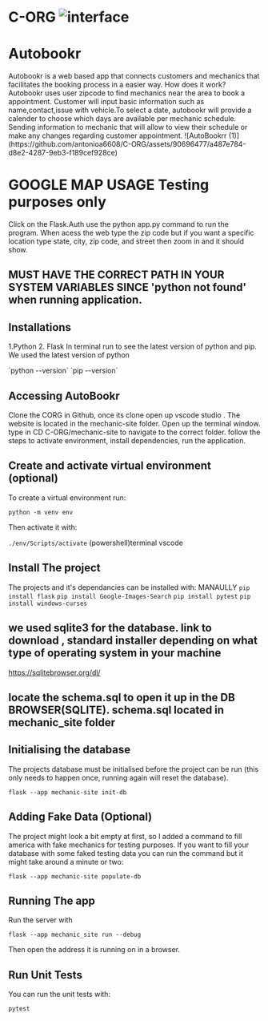 # C-ORG ![interface](https://github.com/antonioa6608/C-ORG/assets/90696477/655fb716-7db8-4e6d-ab8f-2acbf5603f32)


<h1>Autobookr</h1>
<p> Autobookr is a web based app that connects customers and mechanics that facilitates the booking process in a easier way. How does it work?
Autobookr uses user zipcode to find mechanics near the area to book a appointment. Customer will input basic information such as name,contact,issue with vehicle.To select a date, autobookr will provide a calender to choose which days are available per mechanic schedule. Sending information to mechanic that will allow to view their schedule or make any changes regarding customer appointment.
![AutoBookrr (1)](https://github.com/antonioa6608/C-ORG/assets/90696477/a487e784-d8e2-4287-9eb3-f189cef928ce)

</p>
<h1> GOOGLE MAP USAGE Testing purposes only </h1>
<p> Click on the Flask.Auth use the python app.py command to run the program. When acess the web type the zip code but if you want a specific location type state, city, zip code, and 
street then zoom in and it should show.  </p>

## MUST HAVE THE CORRECT PATH IN YOUR SYSTEM VARIABLES SINCE 'python not found' when running application. 

## Installations
<p> 1.Python
2. Flask
In terminal run to see the latest version of python and pip. We used the latest version of python </p>
`python --version`
`pip --version`

## Accessing AutoBookr 
<p>Clone the CORG in Github, once its clone open up vscode studio .  The website is located in the mechanic-site folder. Open up the terminal window. type in CD C-ORG/mechanic-site to navigate to the correct folder. follow the steps to activate environment, install dependencies, run the application. 
</p>


## Create and activate virtual environment (optional)

To create a virtual environment run:

    python -m venv env

Then activate it with:


`./env/Scripts/activate`    (powershell)terminal vscode 



## Install The project

The projects and it's dependancies can be installed with: MANAULLY 
`pip install flask`
`pip install Google-Images-Search`
`pip install pytest`
`pip install windows-curses`

## we used sqlite3 for the database. link to download , standard installer depending on what type of operating system in your machine 
https://sqlitebrowser.org/dl/
## locate the schema.sql to open it up in the DB BROWSER(SQLITE). schema.sql located in mechanic_site folder

## Initialising the database

The projects database must be initialised before the project can be run (this only needs to happen once, running again will reset the database).

    flask --app mechanic-site init-db 

## Adding Fake Data (Optional)

The project might look a bit empty at first, so I added a command to fill america with fake mechanics for testing purposes. If you want to fill your database with some faked testing data you can run the command but it might take around a minute or two:

    flask --app mechanic-site populate-db
    
## Running The app

Run the server with

    flask --app mechanic_site run --debug

Then open the address it is running on in a browser.

## Run Unit Tests

You can run the unit tests with:

`pytest`





